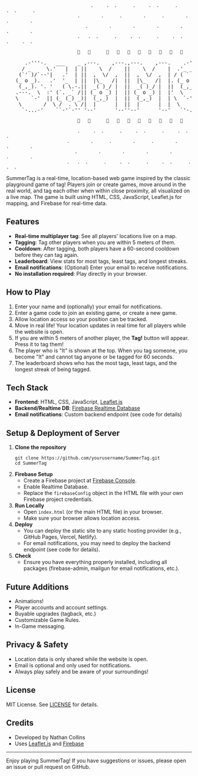 
                                    .     .  .      .     .  .      .     .  .      .
                               .        .      .        .      .        .      .        .
                                  .        .        .        .        .        .        .
                               .   .  .      .     .  .      .     .  .      .     .  .

                               🌿   🌸      🌿   🌼   🌿   🌸   🌿   🌼   🌿   🌸



<pre>
      .-'''-.   ___    _ ,---.    ,---.,---.    ,---.    .-''-.  .-------. ,---------.    ____      .-_'''-.
     / _     \.'   |  | ||    \  /    ||    \  /    |  .'_ _   \ |  _ _   \\          \ .'  __ `.  '_( )_   \
    (`' )/`--'|   .'  | ||  ,  \/  ,  ||  ,  \/  ,  | / ( ` )   '| ( ' )  | `--.  ,---'/   '  \  \|(_ o _)|  '
   (_ o _).   .'  '_  | ||  |\_   /|  ||  |\_   /|  |. (_ o _)  ||(_ o _) /    |   \   |___|  /  |. (_,_)/___|
    (_,_). '. '   ( \.-.||  _( )_/ |  ||  _( )_/ |  ||  (_,_)___|| (_,_).' __  :_ _:      _.-`   ||  |  .-----.
   .---.  \  :' (`. _` /|| (_ o _) |  || (_ o _) |  |'  \   .---.|  |\ \  |  | (_I_)   .'   _    |'  \  '-   .'
   \    `-'  || (_ (_) _)|  (_,_)  |  ||  (_,_)  |  | \  `-'    /|  | \ `'   /(_(=)_)  |  _( )_  | \  `-'`   |
    \       /  \ /  . \ /|  |      |  ||  |      |  |  \       / |  |  \    /  (_I_)   \ (_ o _) /  \        /
     `-...-'    ``-'`-'' '--'      '--''--'      '--'   `'-..-'  ''-'   `'-'   '---'    '.(_,_).'    `'-...-'
</pre>



                               🌿   🌸      🌿   🌼   🌿   🌸   🌿   🌼   🌿   🌸

                               .     .  .      .     .  .      .     .  .      .
                           .        .      .        .      .        .      .        .
                              .        .        .        .        .        .        .
                           .   .  .      .     .  .      .     .  .      .     .  .


SummerTag is a real-time, location-based web game inspired by the classic playground game of tag! Players join or create games, move around in the real world, and tag each other when within close proximity, all visualized on a live map. The game is built using HTML, CSS, JavaScript, Leaflet.js for mapping, and Firebase for real-time data.

## Features
- **Real-time multiplayer tag**: See all players' locations live on a map.
- **Tagging**: Tag other players when you are within 5 meters of them.
- **Cooldown**: After tagging, both players have a 60-second cooldown before they can tag again.
- **Leaderboard**: View stats for most tags, least tags, and longest streaks.
- **Email notifications**: (Optional) Enter your email to receive notifications.
- **No installation required**: Play directly in your browser.

## How to Play
1. Enter your name and (optionally) your email for notifications.
2. Enter a game code to join an existing game, or create a new game.
3. Allow location access so your position can be tracked.
4. Move in real life! Your location updates in real time for all players while the website is open.
5. If you are within 5 meters of another player, the **Tag!** button will appear. Press it to tag them!
6. The player who is "It" is shown at the top. When you tag someone, you become "It" and cannot tag anyone or be tagged for 60 seconds.
7. The leaderboard shows who has the most tags, least tags, and the longest streak of being tagged.

## Tech Stack
- **Frontend**: HTML, CSS, JavaScript, [Leaflet.js](https://leafletjs.com/)
- **Backend/Realtime DB**: [Firebase Realtime Database](https://firebase.google.com/products/realtime-database)
- **Email notifications**: Custom backend endpoint (see code for details)

## Setup & Deployment of Server
1. **Clone the repository**
   ```
   git clone https://github.com/yourusername/SummerTag.git
   cd SummerTag
   ```
2. **Firebase Setup**
   - Create a Firebase project at [Firebase Console](https://console.firebase.google.com/).
   - Enable Realtime Database.
   - Replace the `firebaseConfig` object in the HTML file with your own Firebase project credentials.
3. **Run Locally**
   - Open `index.html` (or the main HTML file) in your browser.
   - Make sure your browser allows location access.
4. **Deploy**
   - You can deploy the static site to any static hosting provider (e.g., GitHub Pages, Vercel, Netlify).
   - For email notifications, you may need to deploy the backend endpoint (see code for details).
5. **Check**
   - Ensure you have everything properly installed, including all packages (firebase-admin, mailgun for email notifications, etc.).

## Future Additions
- Animations!
- Player accounts and account settings.
- Buyable upgrades (tagback, etc.)
- Customizable Game Rules.
- In-Game messaging.

## Privacy & Safety
- Location data is only shared while the website is open.
- Email is optional and only used for notifications.
- Always play safely and be aware of your surroundings!

## License
MIT License. See [LICENSE](LICENSE) for details.

## Credits
- Developed by Nathan Collins
- Uses [Leaflet.js](https://leafletjs.com/) and [Firebase](https://firebase.google.com/)

---

Enjoy playing SummerTag! If you have suggestions or issues, please open an issue or pull request on GitHub.
